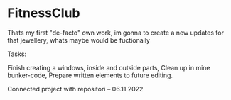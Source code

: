 # FitnessClub
Thats my first "de-facto" own work, im gonna to create a new updates for that jewellery, whats maybe would be fuctionally
	
Tasks: 

Finish creating a windows, inside and outside parts,
Clean up in mine bunker-code,
Prepare written elements to future editing.

Connected project with repositori – 06.11.2022
